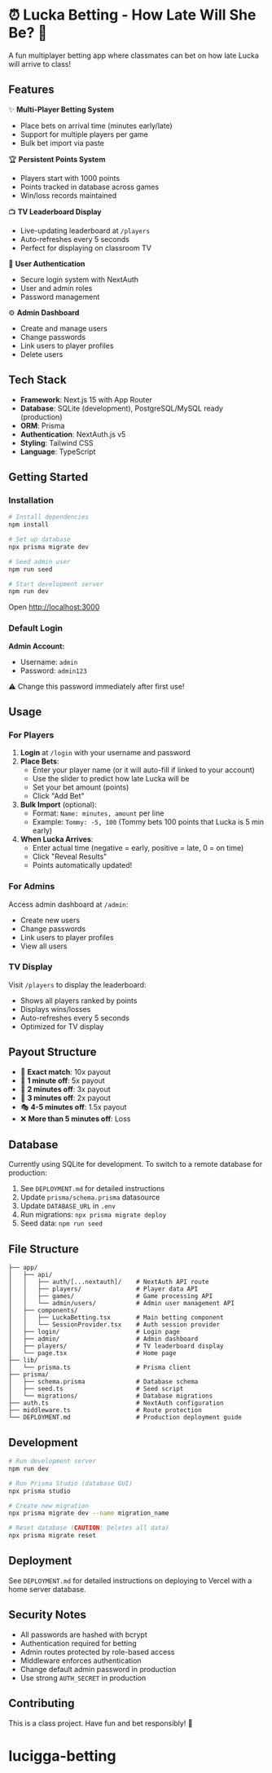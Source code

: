 # ⏰ Lucka Betting - How Late Will She Be? 🎲

A fun multiplayer betting app where classmates can bet on how late Lucka will arrive to class!

## Features

✨ **Multi-Player Betting System**
- Place bets on arrival time (minutes early/late)
- Support for multiple players per game
- Bulk bet import via paste

🏆 **Persistent Points System**
- Players start with 1000 points
- Points tracked in database across games
- Win/loss records maintained

📺 **TV Leaderboard Display**
- Live-updating leaderboard at `/players`
- Auto-refreshes every 5 seconds
- Perfect for displaying on classroom TV

🔐 **User Authentication**
- Secure login system with NextAuth
- User and admin roles
- Password management

⚙️ **Admin Dashboard**
- Create and manage users
- Change passwords
- Link users to player profiles
- Delete users

## Tech Stack

- **Framework**: Next.js 15 with App Router
- **Database**: SQLite (development), PostgreSQL/MySQL ready (production)
- **ORM**: Prisma
- **Authentication**: NextAuth.js v5
- **Styling**: Tailwind CSS
- **Language**: TypeScript

## Getting Started

### Installation

```bash
# Install dependencies
npm install

# Set up database
npx prisma migrate dev

# Seed admin user
npm run seed

# Start development server
npm run dev
```

Open [http://localhost:3000](http://localhost:3000)

### Default Login

**Admin Account:**
- Username: `admin`
- Password: `admin123`

⚠️ Change this password immediately after first use!

## Usage

### For Players

1. **Login** at `/login` with your username and password
2. **Place Bets**:
   - Enter your player name (or it will auto-fill if linked to your account)
   - Use the slider to predict how late Lucka will be
   - Set your bet amount (points)
   - Click "Add Bet"
3. **Bulk Import** (optional):
   - Format: `Name: minutes, amount` per line
   - Example: `Tommy: -5, 100` (Tommy bets 100 points that Lucka is 5 min early)
4. **When Lucka Arrives**:
   - Enter actual time (negative = early, positive = late, 0 = on time)
   - Click "Reveal Results"
   - Points automatically updated!

### For Admins

Access admin dashboard at `/admin`:
- Create new users
- Change passwords
- Link users to player profiles
- View all users

### TV Display

Visit `/players` to display the leaderboard:
- Shows all players ranked by points
- Displays wins/losses
- Auto-refreshes every 5 seconds
- Optimized for TV display

## Payout Structure

- 🎯 **Exact match**: 10x payout
- 🎲 **1 minute off**: 5x payout
- 🎪 **2 minutes off**: 3x payout
- 🎨 **3 minutes off**: 2x payout
- 🎭 **4-5 minutes off**: 1.5x payout
- ❌ **More than 5 minutes off**: Loss

## Database

Currently using SQLite for development. To switch to a remote database for production:

1. See `DEPLOYMENT.md` for detailed instructions
2. Update `prisma/schema.prisma` datasource
3. Update `DATABASE_URL` in `.env`
4. Run migrations: `npx prisma migrate deploy`
5. Seed data: `npm run seed`

## File Structure

```
├── app/
│   ├── api/
│   │   ├── auth/[...nextauth]/    # NextAuth API route
│   │   ├── players/               # Player data API
│   │   ├── games/                 # Game processing API
│   │   └── admin/users/           # Admin user management API
│   ├── components/
│   │   ├── LuckaBetting.tsx       # Main betting component
│   │   └── SessionProvider.tsx    # Auth session provider
│   ├── login/                     # Login page
│   ├── admin/                     # Admin dashboard
│   ├── players/                   # TV leaderboard display
│   └── page.tsx                   # Home page
├── lib/
│   └── prisma.ts                  # Prisma client
├── prisma/
│   ├── schema.prisma              # Database schema
│   ├── seed.ts                    # Seed script
│   └── migrations/                # Database migrations
├── auth.ts                        # NextAuth configuration
├── middleware.ts                  # Route protection
└── DEPLOYMENT.md                  # Production deployment guide
```

## Development

```bash
# Run development server
npm run dev

# Run Prisma Studio (database GUI)
npx prisma studio

# Create new migration
npx prisma migrate dev --name migration_name

# Reset database (CAUTION: Deletes all data)
npx prisma migrate reset
```

## Deployment

See `DEPLOYMENT.md` for detailed instructions on deploying to Vercel with a home server database.

## Security Notes

- All passwords are hashed with bcrypt
- Authentication required for betting
- Admin routes protected by role-based access
- Middleware enforces authentication
- Change default admin password in production
- Use strong `AUTH_SECRET` in production

## Contributing

This is a class project. Have fun and bet responsibly! 🎉
# lucigga-betting

